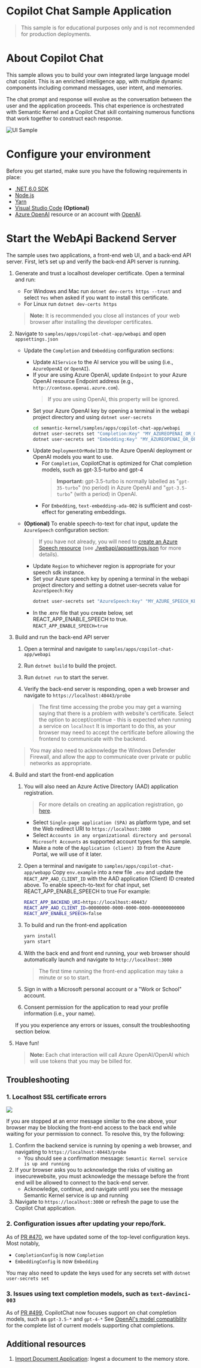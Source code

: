 # Copilot Chat Sample Application
> This  sample is for educational purposes only and is not recommended for production deployments.

# About Copilot Chat
This sample allows you to build your own integrated large language model chat copilot.
This is an enriched intelligence app, with multiple dynamic components including 
command messages, user intent, and memories.

The chat prompt and response will evolve as the conversation between the user and the application proceeds. 
This chat experience is orchestrated with Semantic Kernel and a Copilot Chat skill containing numerous
functions that work together to construct each response.

![UI Sample](images/UI-Sample.png)

# Configure your environment
Before you get started, make sure you have the following requirements in place:
- [.NET 6.0 SDK](https://dotnet.microsoft.com/en-us/download/dotnet/6.0)
- [Node.js](https://nodejs.org/en/download)
- [Yarn](https://classic.yarnpkg.com/lang/en/docs/install)
- [Visual Studio Code](https://code.visualstudio.com/Download) **(Optional)** 
- [Azure OpenAI](https://aka.ms/oai/access) resource or an account with [OpenAI](https://platform.openai.com).

# Start the WebApi Backend Server
The sample uses two applications, a front-end web UI, and a back-end API server.
First, let’s set up and verify the back-end API server is running.

1. Generate and trust a localhost developer certificate. Open a terminal and run:
   - For Windows and Mac run `dotnet dev-certs https --trust` and select `Yes` when asked if you want to install this certificate.
   - For Linux run `dotnet dev-certs https`
   > **Note:** It is recommended you close all instances of your web browser after installing the developer certificates.

1. Navigate to `samples/apps/copilot-chat-app/webapi` and open `appsettings.json`
   - Update the `Completion` and `Embedding` configuration sections:
     - Update `AIService` to the AI service you will be using (i.e., `AzureOpenAI` or `OpenAI`).
     - If your are using Azure OpenAI, update `Endpoint` to your Azure OpenAI resource Endpoint address (e.g.,  
       `http://contoso.openai.azure.com`).
        > If you are using OpenAI, this property will be ignored.
     - Set your Azure OpenAI key by opening a terminal in the webapi project directory and using `dotnet user-secrets`
       ```bash
       cd semantic-kernel/samples/apps/copilot-chat-app/webapi
       dotnet user-secrets set "Completion:Key" "MY_AZUREOPENAI_OR_OPENAI_KEY"
       dotnet user-secrets set "Embedding:Key" "MY_AZUREOPENAI_OR_OPENAI_KEY"
       ```
     - Update `DeploymentOrModelID` to the Azure OpenAI deployment or OpenAI models you want to use. 
       - For `Completion`, CopilotChat is optimized for Chat completion models, such as gpt-3.5-turbo and gpt-4
         > **Important:** gpt-3.5-turbo is normally labelled as "`gpt-35-turbo`" (no period) in Azure OpenAI and "`gpt-3.5-turbo`" (with a period) in OpenAI.
       - For `Embedding`, `text-embedding-ada-002` is sufficient and cost-effect for generating embeddings.
   
   - **(Optional)** To enable speech-to-text for chat input, update the `AzureSpeech` configuration section:
     > If you have not already, you will need to [create an Azure Speech resource](https://ms.portal.azure.com/#create/Microsoft.CognitiveServicesSpeechServices) 
       (see [./webapi/appsettings.json](webapi/appsettings.json) for more details).
     - Update `Region` to whichever region is appropriate for your speech sdk instance.
     - Set your Azure speech key by opening a terminal in the webapi project directory and setting
       a dotnet user-secrets value for `AzureSpeech:Key`
       ```bash
       dotnet user-secrets set "AzureSpeech:Key" "MY_AZURE_SPEECH_KEY" 
       ```
     - In the .env file that you create below, set REACT_APP_ENABLE_SPEECH to true.  
       ```REACT_APP_ENABLE_SPEECH=true```

1. Build and run the back-end API server
    1. Open a terminal and navigate to `samples/apps/copilot-chat-app/webapi`
    
    1. Run `dotnet build` to build the project.
    
    1. Run `dotnet run` to start the server.
    
    1. Verify the back-end server is responding, open a web browser and navigate to `https://localhost:40443/probe`
       > The first time accessing the probe you may get a warning saying that there is a problem with website's certificate. 
         Select the option to accept/continue - this is expected when running a service on `localhost`
         It is important to do this, as your browser may need to accept the certificate before allowing the frontend to communicate with the backend.

      > You may also need to acknowledge the Windows Defender Firewall, and allow the app to communicate over private or public networks as appropriate.
 
1. Build and start the front-end application
   1. You will also need an Azure Active Directory (AAD) application registration. 
      > For more details on creating an application registration, go [here](https://learn.microsoft.com/en-us/azure/active-directory/develop/quickstart-register-app).
      - Select `Single-page application (SPA)` as platform type, and set the Web redirect URI to `https://localhost:3000`
      - Select `Accounts in any organizational directory and personal Microsoft Accounts` as supported account types for this sample.
      - Make a note of the `Application (client) ID` from the Azure Portal, we will use of it later.

   1. Open a terminal and navigate to `samples/apps/copilot-chat-app/webapp` Copy `env.example` into a new 
      file `.env` and update the `REACT_APP_AAD_CLIENT_ID` with the AAD application (Client) ID created above.
      To enable speech-to-text for chat input, set REACT_APP_ENABLE_SPEECH to true
      For example:
      ```bash
      REACT_APP_BACKEND_URI=https://localhost:40443/
      REACT_APP_AAD_CLIENT_ID=00000000-0000-0000-0000-000000000000
      REACT_APP_ENABLE_SPEECH=false
      ```
   
   1. To build and run the front-end application
      ```bash
      yarn install
      yarn start
      ```
   
   1. With the back end and front end running, your web browser should automatically launch and navigate to `http://localhost:3000`
      > The first time running the front-end application may take a minute or so to start.
   
   1. Sign in with a Microsoft personal account or a "Work or School" account. 
   
   1. Consent permission for the application to read your profile information (i.e., your name).
    
    If you you experience any errors or issues, consult the troubleshooting section below.

1. Have fun! 
   > **Note:** Each chat interaction will call Azure OpenAI/OpenAI which will use tokens that you may be billed for.

## Troubleshooting
### 1. Localhost SSL certificate errors
![](images/Cert-Issue.png)

If you are stopped at an error message similar to the one above, your browser may be blocking the front-end access 
to the back end while waiting for your permission to connect. To resolve this, try the following:

1. Confirm the backend service is running by opening a web browser, and navigating to `https://localhost:40443/probe`
   - You should see a confirmation message: `Semantic Kernel service is up and running`
1. If your browser asks you to acknowledge the risks of visiting an insecurewebsite, you must acknowledge the 
   message before the front end will be allowed to connect to the back-end server. 
   - Acknowledge, continue, and navigate until you see the message Semantic Kernel service is up and running
1. Navigate to `https://localhost:3000` or refresh the page to use the Copilot Chat application.

### 2. Configuration issues after updating your repo/fork.
As of [PR #470](https://github.com/microsoft/semantic-kernel/pull/470), we have updated some of the top-level
configuration keys. Most notably, 
  - `CompletionConfig` is now `Completion` 
  - `EmbeddingConfig` is now `Embedding`
  
You may also need to update the keys used for any secrets set with `dotnet user-secrets set` 

### 3. Issues using text completion models, such as `text-davinci-003`
As of [PR #499](https://github.com/microsoft/semantic-kernel/pull/499), CopilotChat now focuses support on chat completion models, such as `gpt-3.5-*` and `gpt-4-*`
See [OpenAI's model compatiblity](https://platform.openai.com/docs/models/model-endpoint-compatibility) for
the complete list of current models supporting chat completions.

## Additional resources

1. [Import Document Application](./importdocument/README.md): Ingest a document to the memory store.